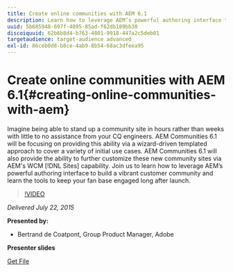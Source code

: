```yaml
---
title: Create online communities with AEM 6.1
description: Learn how to leverage AEM’s powerful authoring interface to build a vibrant customer community and learn the tools to keep your fan base engaged long after launch.
uuid: 5b685948-697f-4095-85ad-f62db189bb30
discoiquuid: 62b6b8d4-b763-4801-9918-447a2c5deb01
targetaudience: target-audience advanced
exl-id: 86ceb0d8-b8ce-4ab9-8b54-68ac3dfeea95
---
```

# Create online communities with AEM 6.1{#creating-online-communities-with-aem}

Imagine being able to stand up a community site in hours rather than weeks with little to no assistance from your CQ engineers. AEM Communities 6.1 will be focusing on providing this ability via a wizard-driven templated approach to cover a variety of initial use cases. AEM Communities 6.1 will also provide the ability to further customize these new community sites via AEM's WCM [!DNL Sites] capability. Join us to learn how to leverage AEM’s powerful authoring interface to build a vibrant customer community and learn the tools to keep your fan base engaged long after launch.

>[!VIDEO](https://video.tv.adobe.com/v/19381/?quality=9)

*Delivered July 22, 2015*

**Presented by:**

* Bertrand de Coatpont, Group Product Manager, Adobe

**Presenter slides**

[Get File](assets/aem-6-1-communities-gems.pdf)
<!--
[Get back to the Overview](https://helpx.adobe.com/experience-manager/kt/eseminars/gems/aem-index.html)
-->
